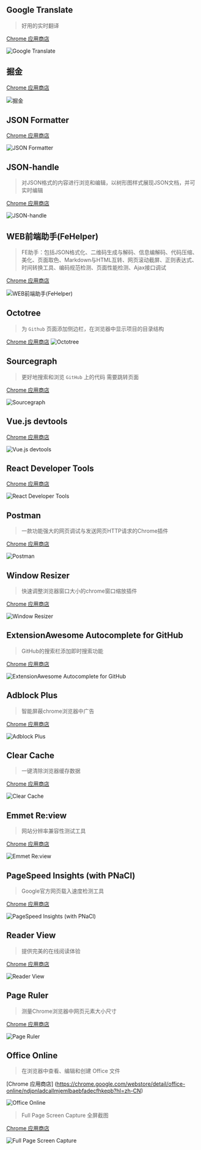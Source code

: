 ##  Google Translate

> 好用的实时翻译

[Chrome 应用商店](https://chrome.google.com/webstore/detail/google-translate/aapbdbdomjkkjkaonfhkkikfgjllcleb)

![Google Translate](https://lh3.googleusercontent.com/0m8JW2q7W8Q0HdUDiahs8gaoYJ2H_WHmNlo3475gGAxFiQ1kfvvwE_du5XGZxz3n6xncoW0q=w640-h400-e365)

## 掘金

[Chrome 应用商店](https://chrome.google.com/webstore/detail/%E6%8E%98%E9%87%91/lecdifefmmfjnjjinhaennhdlmcaeeeb)

![掘金](https://lh3.googleusercontent.com/PjwxQhfIopvq_d3NVEgW6n0GXVV-G9WcBfdpv_P9IDikOdP3IjmXj6SuO1JpfTDSRjJ1-Cxxsgw=w640-h400-e365)


## JSON Formatter

[Chrome 应用商店](https://chrome.google.com/webstore/detail/json-formatter/bcjindcccaagfpapjjmafapmmgkkhgoa)

![JSON Formatter](https://lh3.googleusercontent.com/68vofGty-EmFi1WHH-y0IbwRXeJpKTg3eTZOjZQoZAhJ6vuY7cL0G6yJ0CsE5sooUtJkSbqwUbI=w640-h400-e365)

## JSON-handle

> 对JSON格式的内容进行浏览和编辑，以树形图样式展现JSON文档，并可实时编辑

[Chrome 应用商店](https://chrome.google.com/webstore/detail/json-handle/iahnhfdhidomcpggpaimmmahffihkfnj)

![JSON-handle](https://lh3.googleusercontent.com/GuVAM4PDNzwx4HIRNQ1jr2ZHoxTAMMaURa0qZoe66pdnxq8BtokWa9LEvgu7qGiFVscQ4OEKJw=w640-h400-e365)

## WEB前端助手(FeHelper)

> FE助手：包括JSON格式化、二维码生成与解码、信息编解码、代码压缩、美化、页面取色、Markdown与HTML互转、网页滚动截屏、正则表达式、时间转换工具、编码规范检测、页面性能检测、Ajax接口调试

[Chrome 应用商店](https://chrome.google.com/webstore/detail/web%E5%89%8D%E7%AB%AF%E5%8A%A9%E6%89%8Bfehelper/pkgccpejnmalmdinmhkkfafefagiiiad?hl=zh-CN)

![WEB前端助手(FeHelper)](https://lh3.googleusercontent.com/f8nYyNdpVKpbmvYTXLC7S5dLuug_-2qnDlidkbnkHLeUKpoJPyaMWoJXwUnQgJnHgRizCll18NQ=w640-h400-e365)

## Octotree

> 为 `Github` 页面添加侧边栏，在浏览器中显示项目的目录结构

[Chrome 应用商店](https://chrome.google.com/webstore/detail/octotree/bkhaagjahfmjljalopjnoealnfndnagc)
![Octotree](https://lh3.googleusercontent.com/MPjmv1ve2mGZYZC2rpmM25beJRYoURC3YhU6pCtV8iCss8zpgqsEZXmYgyZKvaq1S7yzDMJQ=w640-h400-e365)


## Sourcegraph

> 更好地搜索和浏览 `GitHub` 上的代码
> 需要跳转页面

[Chrome 应用商店](https://chrome.google.com/webstore/detail/sourcegraph/dgjhfomjieaadpoljlnidmbgkdffpack)

![Sourcegraph](https://lh3.googleusercontent.com/uxbdOiLyMA5mzc5vH8guUmndJmDfj2zpyHmpZ0nakmawafvY9F2R70aPdwAiCCFz5u8Fw3jA=w640-h400-e365)

## Vue.js devtools

[Chrome 应用商店](https://chrome.google.com/webstore/detail/vuejs-devtools/nhdogjmejiglipccpnnnanhbledajbpd)

![Vue.js devtools](https://lh3.googleusercontent.com/FoLCsgdXeNyJkiM3uPn6wgbSg_BCfx53XgBHIS5QvhjbRULiFp00eNqkZcUotgasqSm9uh-5LQ=w640-h400-e365)

## React Developer Tools

[Chrome 应用商店](https://chrome.google.com/webstore/detail/react-developer-tools/fmkadmapgofadopljbjfkapdkoienihi)

![React Developer Tools](https://lh3.googleusercontent.com/GjX6Q3_FVJfc0DqE2wiPKkgOfth6otzV-D7GV-wB6sH5_t1oodMaHOBLsYOLeydb85bKWu6X=w640-h400-e365)

## Postman

> 一款功能强大的网页调试与发送网页HTTP请求的Chrome插件

[Chrome 应用商店](https://chrome.google.com/webstore/detail/postman/fhbjgbiflinjbdggehcddcbncdddomop)

![Postman](https://lh3.googleusercontent.com/he6FhqnwdRBJAaULacb1d2i3gakZk1aEB6Yh7--TibEiIsd4iT3-lsm0_5i-z9YGCx4Cvw5vY7M=w640-h400-e365)

## Window Resizer

> 快速调整浏览器窗口大小的chrome窗口缩放插件

[Chrome 应用商店](https://chrome.google.com/webstore/detail/window-resizer/kkelicaakdanhinjdeammmilcgefonfh)

![Window Resizer](https://lh3.googleusercontent.com/qMnMrOHd43Mp6ELUzWC-zvh-m10AgCsRbzCypDvLTS8joZpkV4nk6BRx85w6M-qJE6oWXswy8g=w640-h400-e365)

## ExtensionAwesome Autocomplete for GitHub

> GitHub的搜索栏添加即时搜索功能

[Chrome 应用商店](https://chrome.google.com/webstore/detail/awesome-autocomplete-for/djkfdjpoelphhdclfjhnffmnlnoknfnd)

![ExtensionAwesome Autocomplete for GitHub](https://lh3.googleusercontent.com/DXT1IJGCtmeIBsDQXEbebMG6phJY_FiAmpExpj5vykuucG5S_dMWAgd807lRHyL0yvxJG9kVAg=w640-h400-e365)

## Adblock Plus

> 智能屏蔽chrome浏览器中广告

[Chrome 应用商店](https://chrome.google.com/webstore/detail/adblock-plus/cfhdojbkjhnklbpkdaibdccddilifddb)

![Adblock Plus](https://lh3.googleusercontent.com/b6Uk1NMY898KTE7ptsxvz4Oa9U5Lr9fwmS_UaUWGS7UVGzrq-TqH_ru-3mpagxG0Yh8oxNMFTHg=w640-h400-e365)

## Clear Cache

> 一键清除浏览器缓存数据

[Chrome 应用商店](https://chrome.google.com/webstore/detail/clear-cache/cppjkneekbjaeellbfkmgnhonkkjfpdn)

![Clear Cache](https://lh3.googleusercontent.com/_rjlM_Wxz-9p1KkAr3DxWL9B7DM9ORLS62X2QVDTPt3QH9bCRzkJ4juYLXF4JEOtpNWdWiOmHg=w640-h400-e365)

## Emmet Re:view

> 网站分辨率兼容性测试工具

[Chrome 应用商店](https://chrome.google.com/webstore/detail/emmet-review/epejoicbhllgiimigokgjdoijnpaphdp)

![Emmet Re:view](https://lh3.googleusercontent.com/GKsVuxN37ALG5Xw3kDsECDywGh2kwjLYjE_Pkl2PDq564giblgvGZ7l8viLgw4NUzF403ZUOzQw=w640-h400-e365)

## PageSpeed Insights (with PNaCl)

> Google官方网页载入速度检测工具

[Chrome 应用商店](https://chrome.google.com/webstore/detail/pagespeed-insights-with-p/lanlbpjbalfkflkhegagflkgcfklnbnh)

![PageSpeed Insights (with PNaCl)](https://lh3.googleusercontent.com/hBSX95Ziokvb3zdWBzgpOAUhiR7uptDN8OO7ilAHfzGz70Swyoky9-uTBnnGgDELEDQrMX6K=w640-h400-e365)

## Reader View

> 提供完美的在线阅读体验

[Chrome 应用商店](https://chrome.google.com/webstore/detail/reader-view/iibolhpkjjmoepndefdmdlmbpfhlgjpl)

![Reader View](https://lh3.googleusercontent.com/0YC9JCOIVXNiMgNm9sJ9y8UM0RvaZWsoxuQxUM583zcromYQGPLVxiPwf4i4QsqEs9fIsZ8I-Lw=w640-h400-e365)

## Page Ruler

> 测量Chrome浏览器中网页元素大小尺寸

[Chrome 应用商店](https://chrome.google.com/webstore/detail/page-ruler/jlpkojjdgbllmedoapgfodplfhcbnbpn)

![Page Ruler](https://lh3.googleusercontent.com/ryGefrHm0ZmiLpJXKjzJHpU6OGK6on1bcQGYYBQL-EVRhbmvb1kkwJxdOwAnHvFLERKfMUT6YA=w640-h400-e365)

## Office Online

> 在浏览器中查看、编辑和创建 Office 文件

[Chrome 应用商店]
(https://chrome.google.com/webstore/detail/office-online/ndjpnladcallmjemlbaebfadecfhkepb?hl=zh-CN)

![Office Online](https://lh3.googleusercontent.com/gNqqfjx6BZXbqTmb2yKlIGY4C7rXbN-Tgcv-GVsFM5jHrNxOxD2N1pVUCw7pjAEp6elF1hJF8dU=w640-h400-e365)

> Full Page Screen Capture 全屏截图

[Chrome 应用商店](https://chrome.google.com/webstore/detail/full-page-screen-capture/fdpohaocaechififmbbbbbknoalclacl?hl=zh-CN)

![Full Page Screen Capture](https://lh3.googleusercontent.com/TudGh-0bQMi8oajxvzlz6sKPGmgkHgfC_sJ9IpuSDGrhgj95aedLxS11ym3FXvJRFmhImDV6j2A=w640-h400-e365)